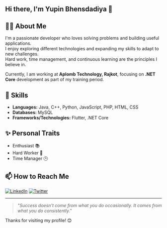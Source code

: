 ## Hi there, I'm Yupin Bhensdadiya 👋

## 👨‍💻 About Me
I'm a passionate developer who loves solving problems and building useful applications.  
I enjoy exploring different technologies and expanding my skills to adapt to new challenges.  
Hard work, time management, and continuous learning are the principles I believe in.

Currently, I am working at **Aplomb Technology, Rajkot**, focusing on **.NET Core** development as part of my training period.

## 🚀 Skills
- **Languages:** Java, C++, Python, JavaScript, PHP, HTML, CSS
- **Databases:** MySQL
- **Frameworks/Technologies:** Flutter, .NET Core


## ✨ Personal Traits
- Enthusiast 📚
- Hard Worker 💪
- Time Manager 🕒

## 📫 How to Reach Me
[![LinkedIn](https://img.shields.io/badge/LinkedIn-blue?logo=linkedin&style=for-the-badge)](https://www.linkedin.com/in/yupin-bhensdadiya-47909b223?utm_source=share&utm_campaign=share_via&utm_content=profile&utm_medium=ios_app)
[![Twitter](https://img.shields.io/badge/Twitter-1DA1F2?logo=twitter&logoColor=white&style=for-the-badge)](https://x.com/yupinbhensdadi1?s=11)

---

> *"Success doesn't come from what you do occasionally. It comes from what you do consistently."*  

Thanks for visiting my profile! 😊
